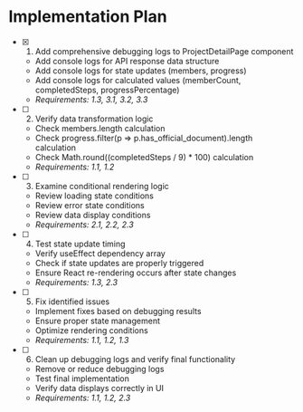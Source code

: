 # Implementation Plan

- [x] 1. Add comprehensive debugging logs to ProjectDetailPage component
  - Add console logs for API response data structure
  - Add console logs for state updates (members, progress)
  - Add console logs for calculated values (memberCount, completedSteps, progressPercentage)
  - _Requirements: 1.3, 3.1, 3.2, 3.3_

- [ ] 2. Verify data transformation logic
  - Check members.length calculation
  - Check progress.filter(p => p.has_official_document).length calculation
  - Check Math.round((completedSteps / 9) * 100) calculation
  - _Requirements: 1.1, 1.2_

- [ ] 3. Examine conditional rendering logic
  - Review loading state conditions
  - Review error state conditions
  - Review data display conditions
  - _Requirements: 2.1, 2.2, 2.3_

- [ ] 4. Test state update timing
  - Verify useEffect dependency array
  - Check if state updates are properly triggered
  - Ensure React re-rendering occurs after state changes
  - _Requirements: 1.3, 2.3_

- [ ] 5. Fix identified issues
  - Implement fixes based on debugging results
  - Ensure proper state management
  - Optimize rendering conditions
  - _Requirements: 1.1, 1.2, 1.3_

- [ ] 6. Clean up debugging logs and verify final functionality
  - Remove or reduce debugging logs
  - Test final implementation
  - Verify data displays correctly in UI
  - _Requirements: 1.1, 1.2, 2.3_